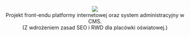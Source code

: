 <div align="center">
<img src="https://i.imgur.com/lTNtFlW.png">
<br>
</div>

<div align="center"> 
Projekt front-endu platformy internetowej oraz system administracyjny w CMS. <br>
(Z wdrożeniem zasad SEO i RWD dla placówki oświatowej.) </div>


